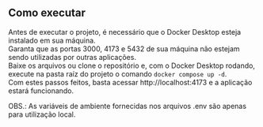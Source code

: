<h2>Como executar</h2>

Antes de executar o projeto, é necessário que o Docker Desktop esteja instalado em sua máquina. <br>
Garanta que as portas 3000, 4173 e 5432 de sua máquina não estejam sendo utilizadas por outras aplicações. <br>
Baixe os arquivos ou clone o repositório e, com o Docker Desktop rodando, execute na pasta raíz do projeto o comando ``` docker compose up -d ```.<br>
Com estes passos feitos, basta acessar http://localhost:4173 e a aplicação estará funcionando.

OBS.: As variáveis de ambiente fornecidas nos arquivos .env são apenas para utilização local.
